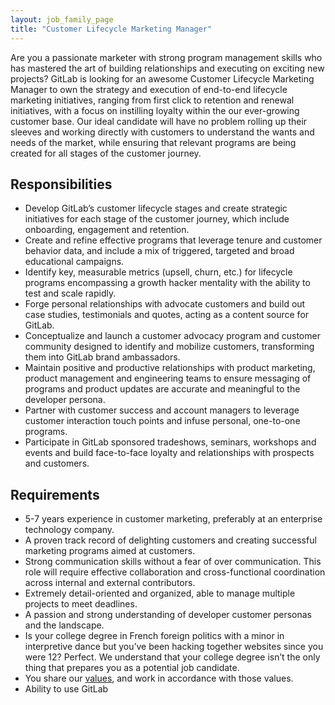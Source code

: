 ```yaml
---
layout: job_family_page
title: "Customer Lifecycle Marketing Manager"
---
```


Are you a passionate marketer with strong program management skills who has mastered the art of building relationships and executing on exciting new projects? GitLab is looking for an awesome Customer Lifecycle Marketing Manager to own the strategy and execution of end-to-end lifecycle marketing initiatives, ranging from first click to retention and renewal initiatives, with a focus on instilling loyalty within the our ever-growing customer base. Our ideal candidate will have no problem rolling up their sleeves and working directly with customers to understand the wants and needs of the market, while ensuring that relevant programs are being created for all stages of the customer journey.

## Responsibilities
* Develop GitLab’s customer lifecycle stages and create strategic initiatives for each stage of the customer journey, which include onboarding, engagement and retention.
* Create and refine effective programs that leverage tenure and customer behavior data, and include a mix of triggered, targeted and broad educational campaigns.
* Identify key, measurable metrics (upsell, churn, etc.) for lifecycle programs encompassing a growth hacker mentality with the ability to test and scale rapidly.
* Forge personal relationships with advocate customers and build out case studies, testimonials and quotes, acting as a content source for GitLab.
* Conceptualize and launch a customer advocacy program and customer community designed to identify and mobilize customers, transforming them into GitLab brand ambassadors.
* Maintain positive and productive relationships with product marketing, product management and engineering teams to ensure messaging of programs and product updates are accurate and meaningful to the developer persona.
* Partner with customer success and account managers to leverage customer interaction touch points and infuse personal, one-to-one programs.
* Participate in GitLab sponsored tradeshows, seminars, workshops and events and build face-to-face loyalty and relationships with prospects and customers.

## Requirements
* 5-7 years experience in customer marketing, preferably at an enterprise technology company.
* A proven track record of delighting customers and creating successful marketing programs aimed at customers.
* Strong communication skills without a fear of over communication. This role will require effective collaboration and cross-functional coordination across internal and external contributors.
* Extremely detail-oriented and organized, able to manage multiple projects to meet deadlines.
* A passion and strong understanding of developer customer personas and the landscape.
* Is your college degree in French foreign politics with a minor in interpretive dance but you’ve been hacking together websites since you were 12? Perfect. We understand that your college degree isn’t the only thing that prepares you as a potential job candidate.
* You share our [values](/handbook/values/), and work in accordance with those values.
* Ability to use GitLab
